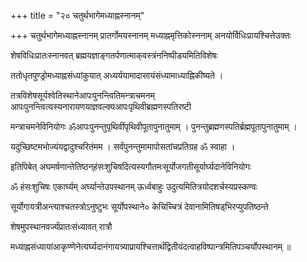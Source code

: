 +++
title = "२० चतुर्थभागेमध्याह्नस्नानम्"

+++
चतुर्थभागेमध्याह्नस्नानम् प्रातर्गोमयस्नानम् मध्याह्नमृत्तिकोस्ननाम् अनयोर्विधिःप्रायश्चित्तेउक्तः

शेषविधिःप्रातःस्नानवत् ब्रह्मयज्ञाङ्‌गतर्पणात्माक्‌वस्त्रंननिष्पीडयमितिविशेषः

ततोधृतपुण्ड्रोमध्याह्नसंध्यांकुयात् अध्यर्ययामादासायंसंध्यामाध्याह्निकीष्यते ।

तत्रविशेषसूर्यश्वेतिस्थानेआपःपुनन्त्वितिमन्त्राचमनम् आपःपुनन्त्वित्यस्यनारायणयाज्ञवल्क्यआपःपृथिवीब्रह्मणस्पतिरष्टी

मन्त्राचमनेविनियोगः ॐआपःपुनन्तुपृथिवींपृथिवीपूतापुनातुमाम् । पुनन्तुब्रह्मणस्पतिर्ब्रह्मपूतापुनातुमाम् ।

यदुच्छिष्टमभोज्यंयद्वादुश्चरितंमम । सर्वंपुनन्तुमामापोसतांचप्रतिग्रह ॐ स्वाहा ।

इतिपिबेत् अघमर्षणान्तेतिष्ठन्‌हंसःशुचिषदित्यस्यगौतमःसूर्योजगतीसूर्यार्घ्यदानेविनियोगः

ॐ हंसःशुचिषः एकार्घ्यम् अर्घ्यान्तेउपस्थानम् ऊर्ध्वबाहुः उदुत्यमितित्रयोदशर्चस्यप्रस्कण्वः

सूर्योगायत्रीअन्त्याश्चतस्त्रोऽनुष्टुभः सूर्योपस्थाने० केचिच्चित्रं देवानामितिषड्‌भिरप्युपतिष्ठन्ते

शेषमुपस्थानवर्ज्यंप्रातःसंध्यावत् रात्रौ

मध्याह्नसंध्यायांआकृण्णेनेत्यर्घ्यदानंगायत्र्याप्रायश्चित्तार्थंद्वितीयंदत्वाहविष्पान्त्रमितिपञ्चर्योपस्थानम् ॥
